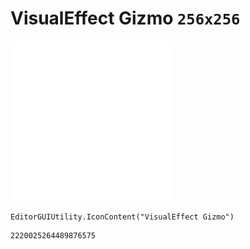 # VisualEffect Gizmo `256x256`
<img src="/img/VisualEffect%20Gizmo.png" width=256 height=256>

``` CSharp
EditorGUIUtility.IconContent("VisualEffect Gizmo")
```
```
2220025264489876575
```
